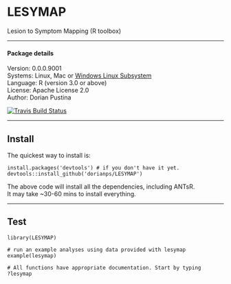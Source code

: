 # LESYMAP
Lesion to Symptom Mapping (R toolbox)  

*****  
#### Package details  
Version: 0.0.0.9001  
Systems: Linux, Mac or [Windows Linux Subsystem](https://github.com/stnava/ANTsR/wiki/Installing-ANTsR-in-Windows-10-(along-with-FSL,-Rstudio,-Freesurfer,-etc).)  
Language: R (version 3.0 or above)  
License: Apache License 2.0  
Author: Dorian Pustina  
  
[![Travis Build Status](https://travis-ci.org/dorianps/LESYMAP.png?branch=master)](https://travis-ci.org/dorianps/LESYMAP)  
  
*****
## Install

The quickest way to install is:
```
install.packages('devtools') # if you don't have it yet.
devtools::install_github('dorianps/LESYMAP')
```
The above code will install all the dependencies, including ANTsR.  
It may take ~30-60 mins to install everything.  
  
*****
## Test
```
library(LESYMAP)

# run an example analyses using data provided with lesymap
example(lesymap)

# All functions have appropriate documentation. Start by typing
?lesymap
```
  

